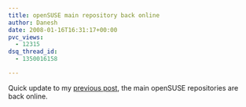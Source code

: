 ```yaml
---
title: openSUSE main repository back online
author: Danesh
date: 2008-01-16T16:31:17+00:00
pvc_views:
  - 12315
dsq_thread_id:
  - 1350016158

---
```

Quick update to my [previous post][1], the main openSUSE repositories are back online.

 [1]: /posts/opensuse-main-repository-down/